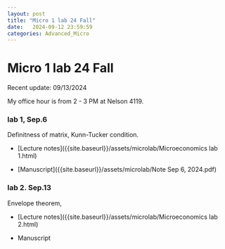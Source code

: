 ```yaml
---
layout: post
title: "Micro 1 lab 24 Fall"
date:   2024-09-12 23:59:59
categories: Advanced_Micro
---
```


# Micro 1 lab 24 Fall

Recent update: 09/13/2024

My office hour is from 2 - 3 PM at Nelson 4119. 

### lab 1, Sep.6 

Definitness of matrix, Kunn-Tucker condition.

- [Lecture notes]({{site.baseurl}}/assets/microlab/Microeconomics lab 1.html)

- [Manuscript]({{site.baseurl}}/assets/microlab/Note Sep 6, 2024.pdf)

### lab 2. Sep.13

Envelope theorem, 

- [Lecture notes]({{site.baseurl}}/assets/microlab/Microeconomics lab 2.html)

- Manuscript
